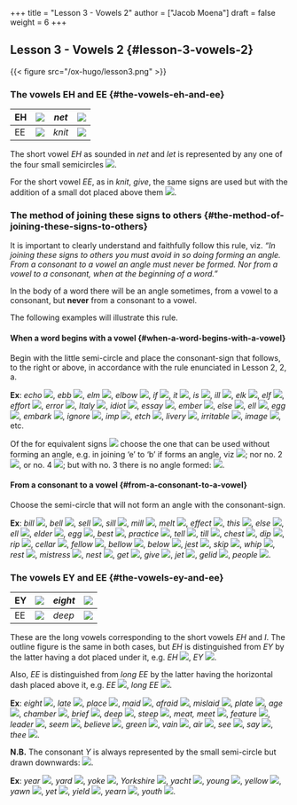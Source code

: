 +++
title = "Lesson 3 - Vowels 2"
author = ["Jacob Moena"]
draft = false
weight = 6
+++

## Lesson 3 - Vowels 2 {#lesson-3-vowels-2}

{{< figure src="/ox-hugo/lesson3.png" >}}


### The vowels EH and EE {#the-vowels-eh-and-ee}

| EH | ![](/ox-hugo/eh-ipa.png)       | _net_  | ![](/ox-hugo/fig3-1.png) |
|----|--------------------------------|--------|--------------------------|
| EE | ![](/ox-hugo/ee-short-ipa.png) | _knit_ | ![](/ox-hugo/fig3-2.png) |

The short vowel _EH_ as sounded in _net_ and _let_ is represented by any one of the four small semicircles ![](/ox-hugo/fig3-1.png).

For the short vowel _EE_, as in _knit_, _give_, the same signs are used but with the addition of a small dot placed above them ![](/ox-hugo/fig3-2.png).


### The method of joining these signs to others {#the-method-of-joining-these-signs-to-others}

It is important to clearly understand and faithfully follow this rule, viz. _“In joining these signs to others you must <span class="underline">avoid</span> in so doing <span class="underline">forming an angle</span>. From a consonant to a vowel an angle must never be formed. Nor from a vowel to a consonant, when at the beginning of a word.”_

In the body of a word there will be an angle sometimes, from a vowel to a consonant, but **never** from a consonant to a vowel.

The following examples will illustrate this rule.


#### When a word begins with a vowel {#when-a-word-begins-with-a-vowel}

Begin with the little semi-circle and place the consonant-sign that follows, to the right or above, in accordance with the rule enunciated in Lesson 2, 2, a.

**Ex**: _echo_ ![](/ox-hugo/fig3-3.png), _ebb_ ![](/ox-hugo/fig3-4.png), _elm_ ![](/ox-hugo/fig3-5.png), _elbow_ ![](/ox-hugo/fig3-6.png), _if_ ![](/ox-hugo/fig3-7.png), _it_ ![](/ox-hugo/fig3-8.png), _is_ ![](/ox-hugo/fig3-9.png), _ill_ ![](/ox-hugo/fig3-10.png), _elk_ ![](/ox-hugo/fig3-11.png), _elf_ ![](/ox-hugo/fig3-12.png), _effort_ ![](/ox-hugo/fig3-13.png), _error_ ![](/ox-hugo/fig3-14.png), _Italy_ ![](/ox-hugo/fig3-15.png), _idiot_ ![](/ox-hugo/fig3-16.png), _essay_ ![](/ox-hugo/fig3-17.png), _ember_ ![](/ox-hugo/fig3-18.png), _else_ ![](/ox-hugo/fig3-19.png), _ell_ ![](/ox-hugo/fig3-20.png), _egg_ ![](/ox-hugo/fig3-21.png), _embark_ ![](/ox-hugo/fig3-22.png), _ignore_ ![](/ox-hugo/fig3-23.png), _imp_ ![](/ox-hugo/fig3-24.png), _etch_ ![](/ox-hugo/fig3-25.png), _livery_ ![](/ox-hugo/fig3-26.png), _irritable_ ![](/ox-hugo/fig3-27.png), _image_ ![](/ox-hugo/fig3-28.png), etc.

Of the for equivalent signs ![](/ox-hugo/fig3-29.png) choose the one that can be used without forming an angle, e.g. in joining ‘e’ to ‘b’ if forms an angle, viz ![](/ox-hugo/fig3-30.png); nor no. 2 ![](/ox-hugo/fig3-31.png), or no. 4 ![](/ox-hugo/fig3-32.png); but with no. 3 there is no angle formed: ![](/ox-hugo/fig3-33.png).


#### From a consonant to a vowel {#from-a-consonant-to-a-vowel}

Choose the semi-circle that will not form an angle with the consonant-sign.

**Ex**: _bill_ ![](/ox-hugo/fig3-34.png), _bell_ ![](/ox-hugo/fig3-35.png), _sell_ ![](/ox-hugo/fig3-36.png), _sill_ ![](/ox-hugo/fig3-37.png), _mill_ ![](/ox-hugo/fig3-38.png), _melt_ ![](/ox-hugo/fig3-39.png), _effect_ ![](/ox-hugo/fig3-40.png), _this_ ![](/ox-hugo/fig3-41.png), _else_ ![](/ox-hugo/fig3-42.png), _ell_ ![](/ox-hugo/fig3-43.png), _elder_ ![](/ox-hugo/fig3-44.png), _egg_ ![](/ox-hugo/fig3-45.png), _best_ ![](/ox-hugo/fig3-46.png), _practice_ ![](/ox-hugo/fig3-47.png), _tell_ ![](/ox-hugo/fig3-48.png), _till_ ![](/ox-hugo/fig3-49.png), _chest_ ![](/ox-hugo/fig3-50.png), _dip_ ![](/ox-hugo/fig3-51.png), _rip_ ![](/ox-hugo/fig3-52.png), _cellar_ ![](/ox-hugo/fig3-53.png), _fellow_ ![](/ox-hugo/fig3-54.png), _bellow_ ![](/ox-hugo/fig3-55.png), _below_ ![](/ox-hugo/fig3-56.png), _jest_ ![](/ox-hugo/fig3-57.png), _skip_ ![](/ox-hugo/fig3-58.png), _whip_ ![](/ox-hugo/fig3-59.png), _rest_ ![](/ox-hugo/fig3-60.png), _mistress_ ![](/ox-hugo/fig3-61.png), _nest_ ![](/ox-hugo/fig3-62.png), _get_ ![](/ox-hugo/fig3-63.png), _give_ ![](/ox-hugo/fig3-64.png), _jet_ ![](/ox-hugo/fig3-65.png), _gelid_ ![](/ox-hugo/fig3-66.png), _people_ ![](/ox-hugo/fig3-67.png).


### The vowels EY and EE {#the-vowels-ey-and-ee}

| EY | ![](/ox-hugo/ey-ipa.png)      | _eight_ | ![](/ox-hugo/fig3-69.png) |
|----|-------------------------------|---------|---------------------------|
| EE | ![](/ox-hugo/ee-long-ipa.png) | _deep_  | ![](/ox-hugo/fig3-71.png) |

These are the long vowels corresponding to the short vowels _EH_ and _I_. The outline figure is the same in both cases, but _EH_ is distinguished from _EY_ by the latter having a dot placed under it, e.g. _EH_ ![](/ox-hugo/fig3-68.png), _EY_ ![](/ox-hugo/fig3-69.png).

Also, _EE_ is distinguished from _long EE_ by the latter having the horizontal dash placed above it, e.g. _EE_ ![](/ox-hugo/fig3-70.png), _long EE_ ![](/ox-hugo/fig3-71.png).

**Ex**: _eight_ ![](/ox-hugo/fig3-72.png), _late_ ![](/ox-hugo/fig3-73.png), _place_ ![](/ox-hugo/fig3-74.png), _maid_ ![](/ox-hugo/fig3-75.png), _afraid_ ![](/ox-hugo/fig3-76.png), _mislaid_ ![](/ox-hugo/fig3-77.png), _plate_ ![](/ox-hugo/fig3-78.png), _age_ ![](/ox-hugo/fig3-79.png), _chamber_ ![](/ox-hugo/fig3-80.png), _brief_ ![](/ox-hugo/fig3-81.png), _deep_ ![](/ox-hugo/fig3-82.png), _steep_ ![](/ox-hugo/fig3-83.png), _meat, meet_ ![](/ox-hugo/fig3-84.png), _feature_ ![](/ox-hugo/fig3-85.png), _leader_ ![](/ox-hugo/fig3-86.png), _seem_ ![](/ox-hugo/fig3-87.png), _believe_ ![](/ox-hugo/fig3-88.png), _green_ ![](/ox-hugo/fig3-89.png), _vain_ ![](/ox-hugo/fig3-90.png), _air_ ![](/ox-hugo/fig3-91.png), _see_ ![](/ox-hugo/fig3-92.png), _say_ ![](/ox-hugo/fig3-93.png), _thee_ ![](/ox-hugo/fig3-94.png).

**N.B.** The consonant _Y_ is always represented by the small semi-circle but drawn downwards: ![](/ox-hugo/fig3-95.png).

**Ex**: _year_ ![](/ox-hugo/fig3-96.png), _yard_ ![](/ox-hugo/fig3-97.png), _yoke_ ![](/ox-hugo/fig3-98.png), _Yorkshire_ ![](/ox-hugo/fig3-99.png), _yacht_ ![](/ox-hugo/fig3-100.png), _young_ ![](/ox-hugo/fig3-101.png), _yellow_ ![](/ox-hugo/fig3-102.png), _yawn_ ![](/ox-hugo/fig3-103.png), _yet_ ![](/ox-hugo/fig3-104.png), _yield_ ![](/ox-hugo/fig3-105.png), _yearn_ ![](/ox-hugo/fig3-106.png), _youth_ ![](/ox-hugo/fig3-107.png).
